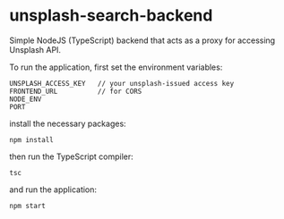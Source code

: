 # unsplash-search-backend

Simple NodeJS (TypeScript) backend that acts as a proxy for accessing Unsplash API.

To run the application, first set the environment variables:

```
UNSPLASH_ACCESS_KEY   // your unsplash-issued access key
FRONTEND_URL          // for CORS
NODE_ENV
PORT
```

install the necessary packages:

`npm install`

then run the TypeScript compiler:

`tsc`

and run the application:

`npm start`
